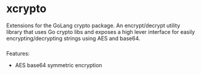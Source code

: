 # xcrypto

Extensions for the GoLang crypto package.
An encrypt/decrypt utility library that uses Go crypto libs and exposes a high lever interface for easily
encrypting/decrypting strings using AES and base64.

###

Features:

- AES base64 symmetric encryption

